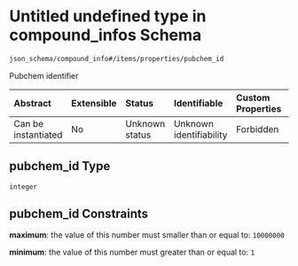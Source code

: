 # Untitled undefined type in compound\_infos Schema

```txt
json_schema/compound_info#/items/properties/pubchem_id
```

Pubchem identifier

| Abstract            | Extensible | Status         | Identifiable            | Custom Properties | Additional Properties | Access Restrictions | Defined In                                                                              |
| :------------------ | :--------- | :------------- | :---------------------- | :---------------- | :-------------------- | :------------------ | :-------------------------------------------------------------------------------------- |
| Can be instantiated | No         | Unknown status | Unknown identifiability | Forbidden         | Allowed               | none                | [compound\_info.schema.json\*](../out/compound_info.schema.json "open original schema") |

## pubchem\_id Type

`integer`

## pubchem\_id Constraints

**maximum**: the value of this number must smaller than or equal to: `10000000`

**minimum**: the value of this number must greater than or equal to: `1`
